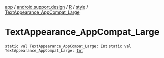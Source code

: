 [app](../../../index.md) / [android.support.design](../../index.md) / [R](../index.md) / [style](index.md) / [TextAppearance_AppCompat_Large](./-text-appearance_-app-compat_-large.md)

# TextAppearance_AppCompat_Large

`static val TextAppearance_AppCompat_Large: `[`Int`](https://kotlinlang.org/api/latest/jvm/stdlib/kotlin/-int/index.html)
`static val TextAppearance_AppCompat_Large: `[`Int`](https://kotlinlang.org/api/latest/jvm/stdlib/kotlin/-int/index.html)